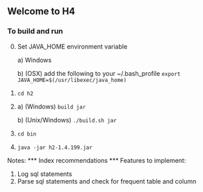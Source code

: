 
## Welcome to H4
### To build and run 
0. Set JAVA_HOME environment variable

    a) Windows
    
    b) (OSX) add the following to your ~/.bash_profile
        `export JAVA_HOME=$(/usr/libexec/java_home)` 
1.  `cd h2`
2.  a) (Windows) `build jar`

    b) (Unix/Windows) `./build.sh jar`
3. `cd bin`
4. `java -jar h2-1.4.199.jar`


Notes:
*** Index recommendations ***
Features to implement:
1. Log sql statements
2. Parse sql statements and check for frequent table and column
